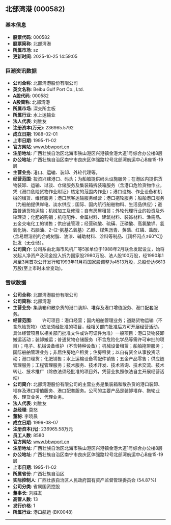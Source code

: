 ## 北部湾港 (000582)

### 基本信息

- **股票代码**: 000582
- **股票简称**: 北部湾港
- **所属市场**: sz
- **更新时间**: 2025-10-25 14:59:05

### 巨潮资讯数据

- **公司全称**: 北部湾港股份有限公司
- **英文名称**: Beibu Gulf Port Co., Ltd.
- **A股代码**: 000582
- **A股简称**: 北部湾港
- **所属市场**: 深交所主板
- **所属行业**: 水上运输业
- **法人代表**: 刘胜友
- **注册资本(万元)**: 236965.5792
- **成立日期**: 1988-02-01
- **上市日期**: 1995-11-02
- **官方网站**: www.bbwport.cn
- **注册地址**: 广西壮族自治区北海市铁山港区兴港镇金港大道1号综合办公楼8层
- **办公地址**: 广西壮族自治区南宁市良庆区体强路12号北部湾航运中心B座15-19层
- **主营业务**: 港口、运输、装卸、外轮代理等。
- **经营范围**: 投资兴建港口、码头；为船舶提供码头设施服务；在港区内提供货物装卸、运输、过驳、仓储服务及集装箱拆装箱服务（含港口危险货物作业，凭《港口危险货物作业附证》核定的范围内作业）；港口设施、作业设备和机械的租赁、维修服务；港口旅客运输服务经营；港口拖轮服务；船舶港口服务（为船舶提供岸电、淡水供应；国际、国内航行船舶物料、生活品供应）；道路普通货物运输；机械加工及修理；自有房屋租赁；外轮代理行业的投资及外轮理货；化肥的购销；机电配件、金属材料、建筑材料、装饰材料、渔需品、五金交电化工的销售；供应链管理；经营硫酸、硫磺、正磷酸、高氯酸钾、氢氧化钠、石脑油、2-(2-氨基乙氧基）乙醇、煤焦沥青、黄磷、红磷、盐酸、{含易燃溶剂的合成树脂、油漆、辅助材料、涂料等制品、[闭杯闪点≤60℃]}批发（无仓储）。
- **公司简介**: 公司系由北海市风机厂等5家单位于1988年2月联合发起设立，始将发起人净资产及现金投入折为国家股2980万股、法人股100万股，经1990年1月至3月首次公开发行和1993年11月将国家股调整为4513万股，总股份达6613万股(至上市时未曾变动)。

### 雪球数据

- **公司全称**: 北部湾港股份有限公司
- **公司简称**: 北部湾港
- **主营业务**: 集装箱和散杂货的港口装卸、堆存及港口增值服务、港口配套服务。
- **经营范围**: 　　许可项目：港口经营；国内船舶管理业务；道路货物运输（不含危险货物）（依法须经批准的项目，经相关部门批准后方可开展经营活动，具体经营项目以相关部门批准文件或许可证件为准）一般项目：港口货物装卸搬运活动；装卸搬运；普通货物仓储服务（不含危险化学品等需许可审批的项目）；电子、机械设备维护（不含特种设备）；机械设备租赁；船舶拖带服务；国际船舶管理业务；非居住房地产租赁；住房租赁；以自有资金从事投资活动；港口理货；化肥销售；水上运输设备零配件销售；五金产品零售；供应链管理服务；工程管理服务；技术服务、技术开发、技术咨询、技术交流、技术转让、技术推广（除依法须经批准的项目外，凭营业执照依法自主开展经营活动）
- **公司简介**: 北部湾港股份有限公司的主营业务是集装箱和散杂货的港口装卸、堆存及港口增值服务、港口配套服务。公司的主要产品是装卸堆存、拖轮业务、理货业务、代理业务。
- **法人代表**: 刘胜友
- **总经理**: 莫怒
- **董秘**: 李晓晨
- **成立日期**: 1996-08-07
- **注册资本(元)**: 236965.58万元
- **员工人数**: 8580
- **官方网站**: www.bbwport.cn
- **注册地址**: 广西壮族自治区北海市铁山港区兴港镇金港大道1号综合办公楼8层
- **办公地址**: 广西壮族自治区南宁市良庆区体强路12号北部湾航运中心B座15-19层
- **上市日期**: 1995-11-02
- **所属省份**: 广西壮族自治区
- **实际控制人**: 广西壮族自治区人民政府国有资产监督管理委员会 (54.87%)
- **公司分类**: 省属国资控股
- **董事长**: 刘胜友
- **高管人数**: 13
- **发行价格**: 1
- **所属行业**: 港口航运 (BK0048)

---